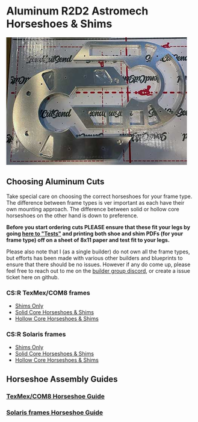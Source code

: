 # Aluminum R2D2 Astromech Horseshoes &amp; Shims

<img src="/resources/images/intro.jpg" width="480" />

## Choosing Aluminum Cuts

Take special care on choosing the correct horseshoes for your frame type. The difference between frame types is ver important as each have their own mounting approach. The difference between solid or hollow core horseshoes on the other hand is down to preference.

**Before you start ordering cuts PLEASE ensure that these fit your legs by going [here to "Tests"](https://github.com/drolsen/r2d2-horseshoes-shims/tree/master/tests) and printing both shoe and shim PDFs (for your frame type) off on a sheet of 8x11 paper and test fit to your legs.**

Please also note that I (as a single builder) do not own all the frame types, but efforts has been made with various other builders and blueprints to ensure that there should be no issues. However if any do come up, please feel free to reach out to me on the [builder group discord](https://discord.gg/Z76xvegwMa), or create a issue ticket here on github. 

### CS:R TexMex/COM8 frames
- [Shims Only](https://cart.sendcutsend.com/hqgtz1vyk6st)
- [Solid Core Horseshoes & Shims](https://cart.sendcutsend.com/lu9tagkpk3gc)
- [Hollow Core Horseshoes & Shims](https://cart.sendcutsend.com/s1y3wkek8ggz)

### CS:R Solaris frames
- [Shims Only](https://cart.sendcutsend.com/06gqfsxkvarc)
- [Solid Core Horseshoes & Shims](https://cart.sendcutsend.com/nofifqr6yzxm)
- [Hollow Core Horseshoes & Shims](https://cart.sendcutsend.com/xk94gsrzztin)


## Horseshoe Assembly Guides

### [TexMex/COM8 Horseshoe Guide](https://github.com/drolsen/r2d2-horseshoes-shims/wiki/Solaris-Horseshoe-Assembling)

### [Solaris frames Horseshoe Guide](https://github.com/drolsen/r2d2-horseshoes-shims/wiki/TexMex-COM8-Assembling)
